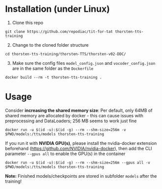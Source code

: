 # Installation (under Linux)

1. Clone this repo
```
git clone https://github.com/repodiac/tit-for-tat thorsten-tts-training
```

2. Change to the cloned folder structure
```
cd thorsten-tts-training/thorsten-TTS/thorsten-v02-DDC/
```

3. Make sure the config files `model_config.json` and `vocoder_config.json` are in the same folder as the `Dockerfile`
```
docker build --rm -t thorsten-tts-training .
```

# Usage

Consider **increasing the shared memory size**: Per default, only 64MB of shared memory are allocated by docker - this can cause issues with preprocessing and DataLoaders; 256 MB seems to work just fine

```
docker run -u $(id -u):$(id -g) --rm --shm-size=256m -v $PWD/models:/tts/models thorsten-tts-training
```

If you run it with **NVIDIA GPU(s)**, please install the nvidia-docker extension beforehand (https://github.com/NVIDIA/nvidia-docker), then add the CLI parameter `--gpus all` to enable the GPU(s) in the container

```
docker run -u $(id -u):$(id -g) --rm --shm-size=256m --gpus all -v $PWD/models:/tts/models thorsten-tts-training
```

**Note:** Finished models/checkpoints are stored in subfolder `models` after the training!

